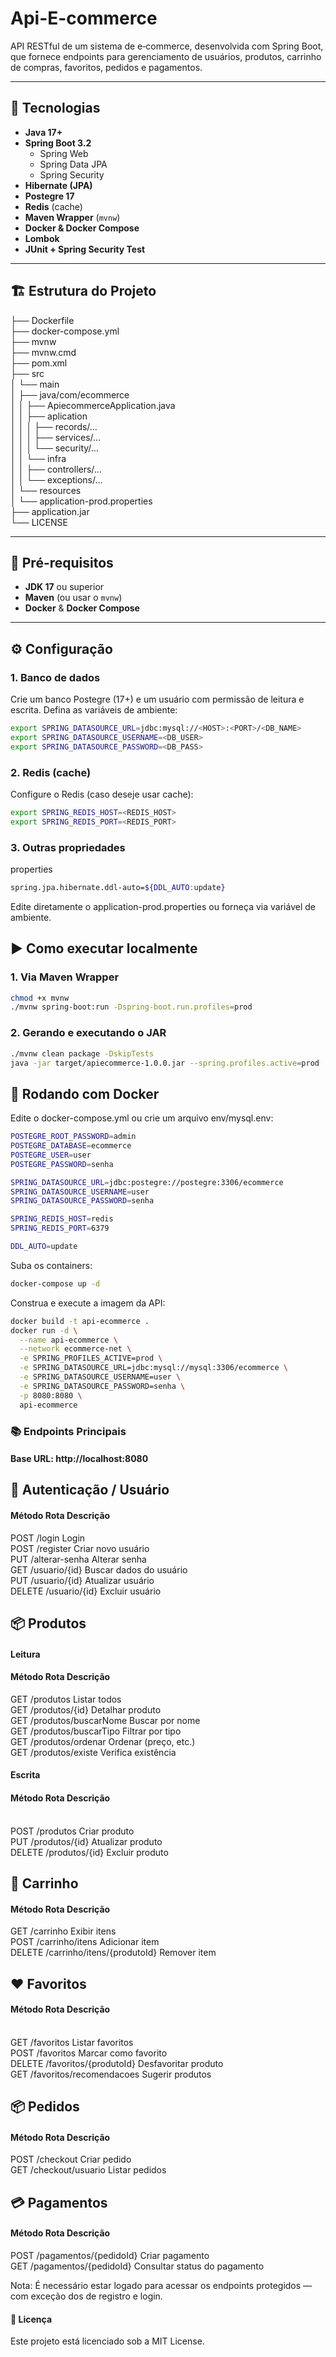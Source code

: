 # Api-E-commerce

API RESTful de um sistema de e‑commerce, desenvolvida com Spring Boot, que fornece endpoints para gerenciamento de usuários, produtos, carrinho de compras, favoritos, pedidos e pagamentos.

---

## 🚀 Tecnologias

- **Java 17+**  
- **Spring Boot 3.2**  
  - Spring Web  
  - Spring Data JPA  
  - Spring Security  
- **Hibernate (JPA)**  
- **Postegre 17**  
- **Redis** (cache)  
- **Maven Wrapper** (`mvnw`)  
- **Docker & Docker Compose**  
- **Lombok**  
- **JUnit + Spring Security Test**

---

## 🏗️ Estrutura do Projeto
├── Dockerfile
<br>
├── docker-compose.yml
<br>
├── mvnw
<br>
├── mvnw.cmd
<br>
├── pom.xml
<br>
├── src
<br>
│ └── main
<br>
│ ├── java/com/ecommerce
<br>
│ │ ├── ApiecommerceApplication.java 
<br>
│ │ ├── aplication
<br>
│ │ │ ├── records/…
<br>
│ │ │ ├── services/… 
<br>
│ │ │ └── security/… 
<br>
│ │ └── infra
<br>
│ │ ├── controllers/… 
<br>
│ │ └── exceptions/… 
<br>
│ └── resources
<br>
│ └── application-prod.properties 
<br>
├── application.jar
<br>
└── LICENSE
<br>

---

## 🔧 Pré-requisitos

- **JDK 17** ou superior  
- **Maven** (ou usar o `mvnw`)  
- **Docker** & **Docker Compose**

---

## ⚙️ Configuração

### 1. Banco de dados

Crie um banco Postegre (17+) e um usuário com permissão de leitura e escrita. Defina as variáveis de ambiente:

```bash
export SPRING_DATASOURCE_URL=jdbc:mysql://<HOST>:<PORT>/<DB_NAME>
export SPRING_DATASOURCE_USERNAME=<DB_USER>
export SPRING_DATASOURCE_PASSWORD=<DB_PASS>
````

### 2. Redis (cache)
Configure o Redis (caso deseje usar cache):


```bash
export SPRING_REDIS_HOST=<REDIS_HOST>
export SPRING_REDIS_PORT=<REDIS_PORT>
````

### 3. Outras propriedades
properties

```bash
spring.jpa.hibernate.ddl-auto=${DDL_AUTO:update}
````
Edite diretamente o application-prod.properties ou forneça via variável de ambiente.

## ▶️ Como executar localmente
### 1. Via Maven Wrapper
```bash
chmod +x mvnw
./mvnw spring-boot:run -Dspring-boot.run.profiles=prod
````

### 2. Gerando e executando o JAR
```bash
./mvnw clean package -DskipTests
java -jar target/apiecommerce-1.0.0.jar --spring.profiles.active=prod
````


## 🐳 Rodando com Docker
Edite o docker-compose.yml ou crie um arquivo env/mysql.env:

```bash
POSTEGRE_ROOT_PASSWORD=admin
POSTEGRE_DATABASE=ecommerce
POSTEGRE_USER=user
POSTEGRE_PASSWORD=senha

SPRING_DATASOURCE_URL=jdbc:postegre://postegre:3306/ecommerce
SPRING_DATASOURCE_USERNAME=user
SPRING_DATASOURCE_PASSWORD=senha

SPRING_REDIS_HOST=redis
SPRING_REDIS_PORT=6379

DDL_AUTO=update
````

Suba os containers:

```bash
docker-compose up -d
````
Construa e execute a imagem da API:

```bash
docker build -t api-ecommerce .
docker run -d \
  --name api-ecommerce \
  --network ecommerce-net \
  -e SPRING_PROFILES_ACTIVE=prod \
  -e SPRING_DATASOURCE_URL=jdbc:mysql://mysql:3306/ecommerce \
  -e SPRING_DATASOURCE_USERNAME=user \
  -e SPRING_DATASOURCE_PASSWORD=senha \
  -p 8080:8080 \
  api-ecommerce
````

### 📚 Endpoints Principais
#### Base URL: http://localhost:8080

## 🔐 Autenticação / Usuário
#### Método	Rota	Descrição
POST	/login	Login 
<br>
POST	/register	Criar novo usuário
<br>
PUT	/alterar-senha	Alterar senha
<br>
GET	/usuario/{id}	Buscar dados do usuário
<br>
PUT	/usuario/{id}	Atualizar usuário
<br>
DELETE	/usuario/{id}	Excluir usuário
<br>

## 📦 Produtos
#### Leitura
#### Método	Rota	Descrição
GET	/produtos	Listar todos
<br>
GET	/produtos/{id}	Detalhar produto
<br>
GET	/produtos/buscarNome	Buscar por nome
<br>
GET	/produtos/buscarTipo	Filtrar por tipo
<br>
GET	/produtos/ordenar	Ordenar (preço, etc.)
<br>
GET	/produtos/existe	Verifica existência
<br>
####  Escrita
#### Método	Rota	Descrição
<br>
POST	/produtos	Criar produto
<br>
PUT	/produtos/{id}	Atualizar produto
<br>
DELETE	/produtos/{id}	Excluir produto
<br>

## 🛒 Carrinho
#### Método	Rota	Descrição
GET	/carrinho	Exibir itens
<br>
POST	/carrinho/itens	Adicionar item
<br>
DELETE	/carrinho/itens/{produtoId}	Remover item
<br>

## ❤️ Favoritos
#### Método	Rota	Descrição
<br>
GET	/favoritos	Listar favoritos
<br>
POST	/favoritos	Marcar como favorito
<br>
DELETE	/favoritos/{produtoId}	Desfavoritar produto
<br>
GET	/favoritos/recomendacoes	Sugerir produtos
<br>

## 📦 Pedidos
#### Método	Rota	Descrição
POST	/checkout	Criar pedido
<br>
GET	/checkout/usuario	Listar pedidos
<br>

## 💳 Pagamentos
#### Método	Rota	Descrição
POST	/pagamentos/{pedidoId}	Criar pagamento
<br>
GET	/pagamentos/{pedidoId}	Consultar status do pagamento
<br>

Nota: É necessário estar logado para acessar os endpoints protegidos — com exceção dos de registro e login.

#### 📄 Licença
Este projeto está licenciado sob a MIT License.
